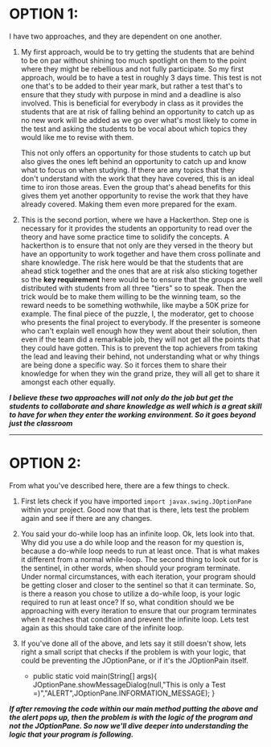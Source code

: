 # OPTION 1:

I have two approaches, and they are dependent on one another.

1. My first approach, would be to try getting the students that are behind to be on par without shining too much spotlight on them to the point where they might be rebellious and not fully participate.
   So my first approach, would be to have a test in roughly 3 days time. This test is not one that's to be added to their year mark, but rather a test that's to ensure that they study with purpose in mind
   and a deadline is also involved. This is beneficial for everybody in class as it provides the students that are at risk of falling behind an opportunity to catch up as no new work will be added as we go over
   what's most likely to come in the test and asking the students to be vocal about which topics they would like me to revise with them.

   This not only offers an opportunity for those students to catch up but also gives the ones left behind an opportunity to catch up and know what to focus on when studying. If there are any topics that they  
   don't understand with the work that they have covered, this is an ideal time to iron those areas. Even the group that's ahead benefits for this gives them yet another opportunity to revise the work that they
   have already covered. Making them even more prepared for the exam.

2. This is the second portion, where we have a Hackerthon. Step one is necessary for it provides the students an opportunity to read over the theory and have some practice time to solidify the concepts.
   A hackerthon is to ensure that not only are they versed in the theory but have an opportunity to work together and have them cross pollinate and share knowledge. The risk here would be that the students
   that are ahead stick together and the ones that are at risk also sticking together so the **key requirement** here would be to ensure that the groups are well distributed with students from all three
   "tiers" so to speak. Then the trick would be to make them willing to be the winning team, so the reward needs to be something wothwhile, like maybe a 50K prize for example. The final piece of the puzzle,
   I, the moderator, get to choose who presents the final project to everybody. If the presenter is someone who can't explain well enough how they went about their solution, then even if the team did a remarkable
   job, they will not get all the points that they could have gotten. This is to prevent the top achievers from taking the lead and leaving their behind, not understanding what or why things are being done a
   specific way. So it forces them to share their knowledge for when they win the grand prize, they will all get to share it amongst each other equally.

_**I believe these two approaches will not only do the job but get the students to collaborate and share knowledge as well which is a great skill to have for when they enter the working environment. So it goes beyond just the classroom**_

--------------------------------------------------------------------------------------------------------------------------------------------------------------------------------------------------------------------------------------------------

# OPTION 2:

From what you've described here, there are a few things to check.
1. First lets check if you have imported `import javax.swing.JOptionPane` within your project. Good now that that is there, lets test the problem again and see if there are any changes.
2. You said your do-while loop has an infinite loop. Ok, lets look into that. Why did you use a do while loop and the reason for my question is, because a do-while loop needs to run at least once. That is what makes it different from a normal
   while-loop. The second thing to look out for is the sentinel, in other words, when should your program terminate. Under normal circumstances, with each iteration, your program should be getting closer and closer to the sentinel so that it can terminate.
   So, is there a reason you chose to utilize a do-while loop, is your logic required to run at least once? If so, what condition should we be approaching with every iteration to ensure that our program terminates when it reaches that condition and prevent the infinite loop.
   Lets test again as this should take care of the infinite loop.
3. If you've done all of the above, and lets say it still doesn't show, lets right a small script that checks if the problem is with your logic, that could be preventing the JOptionPane, or if it's the JOptionPain itself.

    - public static void main(String[] args){
      JOptionPane.showMessageDialog(null,"This is only a Test =\)","ALERT",JOptionPane.INFORMATION_MESSAGE);
      }

_**If after removing the code within our main method putting the above and the alert pops up, then the problem is with the logic of the program and not the JOptionPane. So now we'll dive deeper into understanding the logic that your program is following.**_
